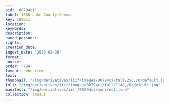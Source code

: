 ```yaml
---
pid: '00794ci'
label: 1880 Lake County Census
key: 1880ci
location: 
keywords: 
description: 
named_persons: 
rights: 
creation_date: 
ingest_date: '2023-01-29'
format: 
source: 
order: '794'
layout: cmhc_item
text: 
thumbnail: "/img/derivatives/iiif/images/00794ci/full/250,/0/default.jpg"
full: "/img/derivatives/iiif/images/00794ci/full/1140,/0/default.jpg"
manifest: "/img/derivatives/iiif/00794ci/manifest.json"
collection: census
---
```

